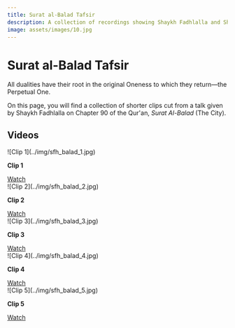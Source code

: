 ```yaml
---
title: Surat al-Balad Tafsir
description: A collection of recordings showing Shaykh Fadhlalla and Shaykh Muslim in conversation about the 57th Surat of the Qur'an, al-Balad.
image: assets/images/10.jpg
---
```


# Surat al-Balad Tafsir

<div class="callout6">
All dualities have their root in the original Oneness to which they return—the Perpetual One.
</div>

On this page, you will find a collection of shorter clips cut from a talk given by Shaykh Fadhlalla on Chapter 90 of the Qur'an, _Surat Al-Balad_ (The City). 

## Videos

<div markdown="1" class="card video sidebar center gemoji center-content">

<div markdown="2" class="video-image">
![Clip 1](../img/sfh_balad_1.jpg)
</div>

**Clip 1**

<div markdown="3" class="video-link">
<a target="_blank" href="https://www.youtube.com/watch?v=pet9fsZ6cw0">Watch</a>
</div>

</div>

<div markdown="1" class="card video sidebar center gemoji center-content">

<div markdown="2" class="video-image">
![Clip 2](../img/sfh_balad_2.jpg)
</div>

**Clip 2**

<div markdown="3" class="video-link">
<a target="_blank" href="https://www.youtube.com/watch?v=v5moB2MWA-w">Watch</a>
</div>

</div>

<div markdown="1" class="card video sidebar center gemoji center-content">

<div markdown="2" class="video-image">
![Clip 3](../img/sfh_balad_3.jpg)
</div>

**Clip 3**

<div markdown="3" class="video-link">
<a target="_blank" href="https://www.youtube.com/watch?v=voltvrJW3iU">Watch</a>
</div>

</div>

<div markdown="1" class="card video sidebar center gemoji center-content">

<div markdown="2" class="video-image">
![Clip 4](../img/sfh_balad_4.jpg)
</div>

**Clip 4**

<div markdown="3" class="video-link">
<a target="_blank" href="https://www.youtube.com/watch?v=LeAhvySu81Q">Watch</a>
</div>

</div>

<div markdown="1" class="card video sidebar center gemoji center-content">

<div markdown="2" class="video-image">
![Clip 5](../img/sfh_balad_5.jpg)
</div>

**Clip 5**

<div markdown="3" class="video-link">
<a target="_blank" href="https://www.youtube.com/watch?v=hqFBClq8kFQ">Watch</a>
</div>

</div>
